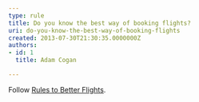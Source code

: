 ```yaml
---
type: rule
title: Do you know the best way of booking flights?
uri: do-you-know-the-best-way-of-booking-flights
created: 2013-07-30T21:30:35.0000000Z
authors:
- id: 1
  title: Adam Cogan

---
```




<span class='intro'> <p>Follow <a href="http&#58;//www.ssw.com.au/ssw/standards/Rules/RulesToBookingBetterFlights.aspx">Rules to Better Flights</a>.​</p> </span>




